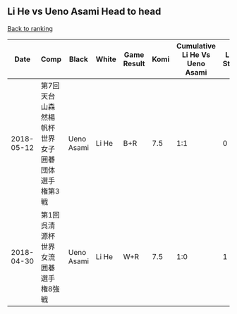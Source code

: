 ## Li He vs Ueno Asami Head to head

[Back to ranking](../../index.md)




| **Date** | **Comp** | **Black** | **White** | **Game Result** | **Komi** | **Cumulative Li He Vs Ueno Asami** | **Li He Streak** | **Ueno Asami Streak** | 
| --- | --- | --- | --- | --- | --- | --- | --- | --- |
| 2018-05-12 | 第7回天台山森然楊帆杯世界女子囲碁団体選手権第3戦 | Ueno Asami | Li He | B+R | 7.5 | 1:1 | 0 | 1 | 
| 2018-04-30 | 第1回呉清源杯世界女流囲碁選手権8強戦 | Ueno Asami | Li He | W+R | 7.5 | 1:0 | 1 | 0 |




